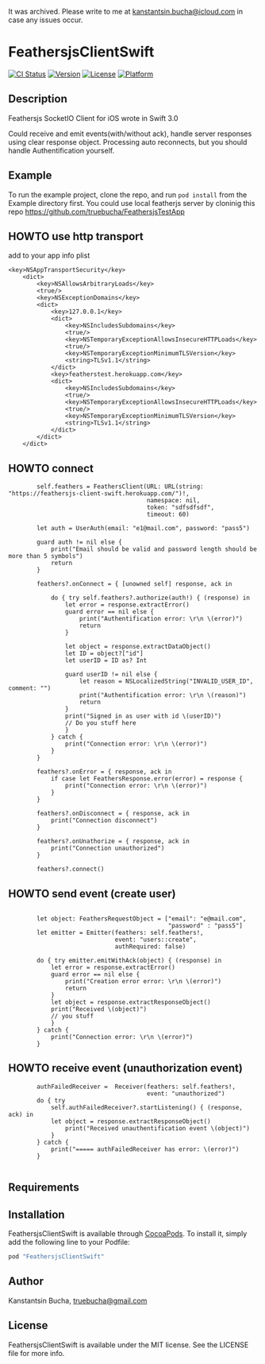 It was archived. Please write to me at kanstantsin.bucha@icloud.com in case any issues occur.

# FeathersjsClientSwift

[![CI Status](http://img.shields.io/travis/truebucha/FeathersjsClientSwift.svg?style=flat)](https://travis-ci.org/truebucha/FeathersjsClientSwift)
[![Version](https://img.shields.io/cocoapods/v/FeathersjsClientSwift.svg?style=flat)](http://cocoapods.org/pods/FeathersjsClientSwift)
[![License](https://img.shields.io/cocoapods/l/FeathersjsClientSwift.svg?style=flat)](http://cocoapods.org/pods/FeathersjsClientSwift)
[![Platform](https://img.shields.io/cocoapods/p/FeathersjsClientSwift.svg?style=flat)](http://cocoapods.org/pods/FeathersjsClientSwift)

## Description

Feathersjs SocketIO Client for iOS wrote in Swift 3.0

Could receive and emit events(with/without ack), handle server responses using clear response object.
Processing auto reconnects, but you should handle Authentification yourself.

## Example

To run the example project, clone the repo, and run `pod install` from the Example directory first.
You could use local featherjs server by cloninig this repo https://github.com/truebucha/FeathersjsTestApp

## HOWTO use http transport

add to your app info plist

```
<key>NSAppTransportSecurity</key>
	<dict>
		<key>NSAllowsArbitraryLoads</key>
		<true/>
		<key>NSExceptionDomains</key>
		<dict>
			<key>127.0.0.1</key>
			<dict>
				<key>NSIncludesSubdomains</key>
				<true/>
				<key>NSTemporaryExceptionAllowsInsecureHTTPLoads</key>
				<true/>
				<key>NSTemporaryExceptionMinimumTLSVersion</key>
				<string>TLSv1.1</string>
			</dict>
			<key>featherstest.herokuapp.com</key>
			<dict>
				<key>NSIncludesSubdomains</key>
				<true/>
				<key>NSTemporaryExceptionAllowsInsecureHTTPLoads</key>
				<true/>
				<key>NSTemporaryExceptionMinimumTLSVersion</key>
				<string>TLSv1.1</string>
			</dict>
		</dict>
	</dict>
```

## HOWTO connect

```
        self.feathers = FeathersClient(URL: URL(string: "https://feathersjs-client-swift.herokuapp.com/")!,
                                       namespace: nil,
                                       token: "sdfsdfsdf",
                                       timeout: 60)
        
        let auth = UserAuth(email: "e1@mail.com", password: "pass5")
        
        guard auth != nil else {
            print("Email should be valid and password length should be more than 5 symbols")
            return
        }
        
        feathers?.onConnect = { [unowned self] response, ack in
            
            do { try self.feathers?.authorize(auth!) { (response) in
                let error = response.extractError()
                guard error == nil else {
                    print("Authentification error: \r\n \(error)")
                    return
                }
                
                let object = response.extractDataObject()
                let ID = object?["id"]
                let userID = ID as? Int
                
                guard userID != nil else {
                    let reason = NSLocalizedString("INVALID_USER_ID", comment: "")
                    print("Authentification error: \r\n \(reason)")
                    return
                }
                print("Signed in as user with id \(userID)")
                // Do you stuff here
                }
            } catch {
                print("Connection error: \r\n \(error)")
            }
        }
        
        feathers?.onError = { response, ack in
            if case let FeathersResponse.error(error) = response {
                print("Connection error: \r\n \(error)")    
            }
        }
        
        feathers?.onDisconnect = { response, ack in
            print("Connection disconnect")
        }
        
        feathers?.onUnathorize = { response, ack in
            print("Connection unauthorized")
        }
        
        feathers?.connect()
```

## HOWTO send event (create user)

```

        let object: FeathersRequestObject = ["email": "e@mail.com",
                                             "password" : "pass5"]
        let emitter = Emitter(feathers: self.feathers!,
                              event: "users::create",
                              authRequired: false)
        
        do { try emitter.emitWithAck(object) { (response) in
            let error = response.extractError()
            guard error == nil else {
                print("Creation error error: \r\n \(error)")
                return
            }
            let object = response.extractResponseObject()
            print("Received \(object)")
            // you stuff
            }
        } catch {
            print("Connection error: \r\n \(error)") 
        }
```

## HOWTO receive event (unauthorization event)

```
        authFailedReceiver =  Receiver(feathers: self.feathers!,
                                       event: "unauthorized")
        do { try
            self.authFailedReceiver?.startListening() { (response, ack) in
            let object = response.extractResponseObject()
                print("Received unauthentification event \(object)")
            }
        } catch {
            print("===== authFailedReceiver has error: \(error)")
        }


```

## Requirements

## Installation

FeathersjsClientSwift is available through [CocoaPods](http://cocoapods.org). To install
it, simply add the following line to your Podfile:

```ruby
pod "FeathersjsClientSwift"
```

## Author

Kanstantsin Bucha, truebucha@gmail.com

## License

FeathersjsClientSwift is available under the MIT license. See the LICENSE file for more info.
